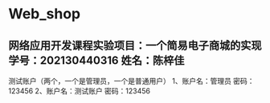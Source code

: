 # Web_shop
网络应用开发课程实验项目：一个简易电子商城的实现
学号：202130440316
姓名：陈梓佳
----------------------------------------------------
测试账户（两个，一个是管理员，一个是普通用户）
1、账户名：管理员    密码：123456
2、账户名：测试账户    密码：123456
